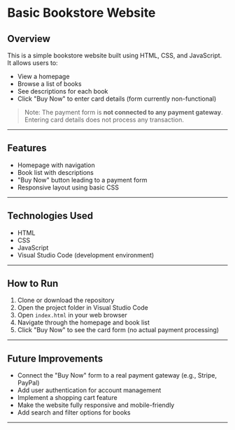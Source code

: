# Basic Bookstore Website

## Overview
This is a simple bookstore website built using HTML, CSS, and JavaScript.  
It allows users to:
- View a homepage
- Browse a list of books
- See descriptions for each book
- Click "Buy Now" to enter card details (form currently non-functional)

> Note: The payment form is **not connected to any payment gateway**. Entering card details does not process any transaction.

---

## Features
- Homepage with navigation
- Book list with descriptions
- "Buy Now" button leading to a payment form
- Responsive layout using basic CSS

---

## Technologies Used
- HTML
- CSS
- JavaScript
- Visual Studio Code (development environment)

---

## How to Run
1. Clone or download the repository
2. Open the project folder in Visual Studio Code
3. Open `index.html` in your web browser
4. Navigate through the homepage and book list
5. Click "Buy Now" to see the card form (no actual payment processing)

---

## Future Improvements
- Connect the "Buy Now" form to a real payment gateway (e.g., Stripe, PayPal)
- Add user authentication for account management
- Implement a shopping cart feature
- Make the website fully responsive and mobile-friendly
- Add search and filter options for books

---

